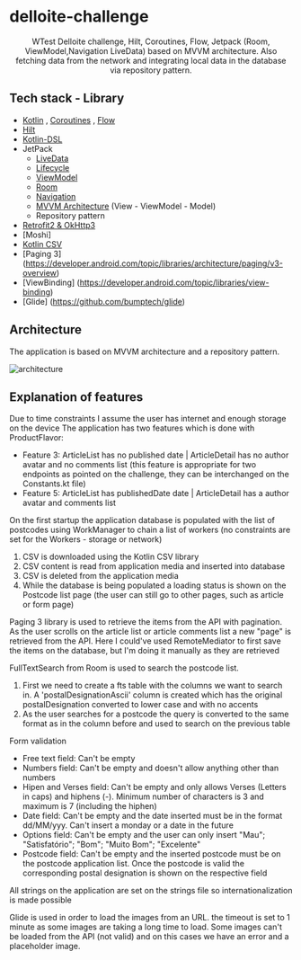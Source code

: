 # delloite-challenge

<p align="center">
 WTest Delloite challenge, Hilt, Coroutines, Flow, Jetpack (Room, ViewModel,Navigation LiveData) based on MVVM architecture. Also fetching data from the network and integrating local data in the database via repository pattern.
</p>

## Tech stack - Library
- [Kotlin](https://kotlinlang.org/) , [Coroutines](https://github.com/Kotlin/kotlinx.coroutines) , [Flow](https://kotlin.github.io/kotlinx.coroutines/kotlinx-coroutines-core/kotlinx.coroutines.flow/)
- [Hilt](https://developer.android.com/training/dependency-injection/hilt-android)
- [Kotlin-DSL](https://docs.gradle.org/current/userguide/kotlin_dsl.html)
- JetPack
  - [LiveData](https://developer.android.com/topic/libraries/architecture/livedata)
  - [Lifecycle](https://developer.android.com/jetpack/androidx/releases/lifecycle)
  - [ViewModel](https://developer.android.com/topic/libraries/architecture/viewmodel)
  - [Room](https://developer.android.com/topic/libraries/architecture/room)
  - [Navigation](https://developer.android.com/guide/navigation/navigation-getting-started)
  - [MVVM Architecture]() (View  - ViewModel - Model)
  - Repository pattern
- [Retrofit2 & OkHttp3](https://github.com/square/retrofit)
- [Moshi]
- [Kotlin CSV](https://github.com/doyaaaaaken/kotlin-csv)
- [Paging 3] (https://developer.android.com/topic/libraries/architecture/paging/v3-overview)
- [ViewBinding] (https://developer.android.com/topic/libraries/view-binding)
- [Glide] (https://github.com/bumptech/glide)

## Architecture
The application is based on MVVM architecture and a repository pattern.

![architecture](https://raw.githubusercontent.com/fevziomurtekin/hackernewsapp/master/screenshot/mvvm.png)

## Explanation of features
Due to time constraints I assume the user has internet and enough storage on the device
The application has two features which is done with ProductFlavor: 
- Feature 3: ArticleList has no published date | ArticleDetail has no author avatar and no comments list (this feature is appropriate for two endpoints as pointed on the challenge, they can be interchanged on the Constants.kt file)
- Feature 5: ArticleList has publishedDate date | ArticleDetail has a author avatar and comments list 

On the first startup the application database is populated with the list of postcodes using WorkManager to chain a list of workers (no constraints are set for the Workers - storage or network)
1. CSV is downloaded using the Kotlin CSV library
2. CSV content is read from application media and inserted into database
3. CSV is deleted from the application media
4. While the database is being populated a loading status is shown on the Postcode list page (the user can still go to other pages, such as article or form page)

Paging 3 library is used to retrieve the items from the API with pagination. As the user scrolls on the article list or article comments list a new "page" is retrieved from the API. Here I could've used RemoteMediator to first save the items on the database, but I'm doing it manually as they are retrieved

FullTextSearch from Room is used to search the postcode list.
1. First we need to create a fts table with the columns we want to search in. A 'postalDesignationAscii' column is created which has the original postalDesignation converted to lower case and with no accents
2. As the user searches for a postcode the query is converted to the same format as in the column before and used to search on the previous table

Form validation
- Free text field: Can't be empty
- Numbers field: Can't be empty and doesn't allow anything other than numbers
- Hipen and Verses field: Can't be empty and only allows Verses (Letters in caps) and hiphens (-). Minimum number of characters is 3 and maximum is 7 (including the hiphen)
- Date field: Can't be empty and the date inserted must be in the format dd/MM/yyy. Can't insert a monday or a date in the future
- Options field: Can't be empty and the user can only insert "Mau"; "Satisfatório"; "Bom"; "Muito Bom"; "Excelente"
- Postcode field: Can't be empty and the inserted postcode must be on the postcode application list. Once the postcode is valid the corresponding postal designation is shown on the respective field

All strings on the application are set on the strings file so internationalization is made possible 

Glide is used in order to load the images from an URL. the timeout is set to 1 minute as some images are taking a long time to load. Some images can't be loaded from the API (not valid) and on this cases we have an error and a placeholder image.


